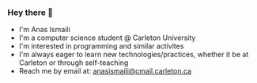 ### Hey there 👋
- I'm Anas Ismaili
- I'm a computer science student @ Carleton University 
- I'm interested in programming and similar activites
- I'm always eager to learn new technologies/practices, whether it be at Carleton or through self-teaching
- Reach me by email at: anasismaili@cmail.carleton.ca

<!--
**anasisma/anasisma** is a ✨ _special_ ✨ repository because its `README.md` (this file) appears on your GitHub profile.

Here are some ideas to get you started:

- 🔭 I’m currently working on ...
- 🌱 I’m currently learning ...
- 👯 I’m looking to collaborate on ...
- 🤔 I’m looking for help with ...
- 💬 Ask me about ...
- 📫 How to reach me: ...
- 😄 Pronouns: ...
- ⚡ Fun fact: ...
-->
